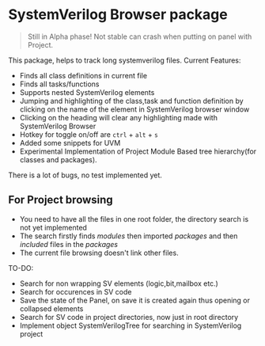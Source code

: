 # SystemVerilog Browser package

> Still in Alpha phase! Not stable can crash when putting on panel with Project.

This package, helps to track long systemverilog files. Current Features:
* Finds all class definitions in current file
* Finds all tasks/functions
* Supports nested SystemVerilog elements
* Jumping and highlighting of the class,task and function definition by clicking on the name of the element in SystemVerilog browser window
* Clicking on the heading will clear any highlighting made with SystemVerilog Browser
* Hotkey for toggle on/off are `ctrl` + `alt` + `s`
* Added some snippets for UVM
* Experimental Implementation of Project Module Based tree hierarchy(for classes and packages).

There is a lot of bugs, no test implemented yet.

## For Project browsing
* You need to have all the files in one root folder, the directory search is not yet implemented
* The search firstly finds *modules* then imported *packages* and then *included* files in the *packages*
* The current file browsing doesn't link other files.

TO-DO:
* Search for non wrapping SV elements (logic,bit,mailbox etc.)
* Search for occurences in SV code
* Save the state of the Panel, on save it is created again thus opening or collapsed elements
* Search for SV code in project directories, now just in root directory
* Implement object SystemVerilogTree for searching in SystemVerilog project
